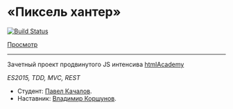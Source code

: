 # «Пиксель хантер» 
[![Build Status](https://travis-ci.org/p-kachalov/pixel-hunter.svg?branch=master)](https://travis-ci.org/p-kachalov/pixel-hunter)

[Просмотр](https://p-kachalov.github.io/pixel-hunter/)

---

Зачетный проект продвинутого JS интенсива [htmlAcademy](https://htmlacademy.ru/intensive/ecmascript)

_ES2015, TDD, MVC, REST_

* Студент: [Павел Качалов](https://up.htmlacademy.ru/javascript/13/user/235268).
* Наставник: [Владимир Коршунов](https://htmlacademy.ru/profile/bekobou).

